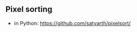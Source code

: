 <!--
Idées:
- add bugs in Python JPG/PNG libs
- add source code as a transparent layer on produced images
-->
## Pixel sorting
- in Python: https://github.com/satyarth/pixelsort/
